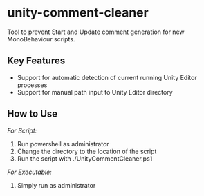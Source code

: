 # unity-comment-cleaner
Tool to prevent Start and Update comment generation for new MonoBehaviour scripts.

## Key Features
* Support for automatic detection of current running Unity Editor processes
* Support for manual path input to Unity Editor directory

## How to Use
*For Script:*
1. Run powershell as administrator
2. Change the directory to the location of the script
3. Run the script with ./UnityCommentCleaner.ps1

*For Executable:*
1. Simply run as administrator

